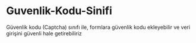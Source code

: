 # Guvenlik-Kodu-Sinifi
Güvenlik kodu (Captcha) sınıfı ile, formlara güvenlik kodu ekleyebilir ve veri girişini güvenli hale getirebiliriz
